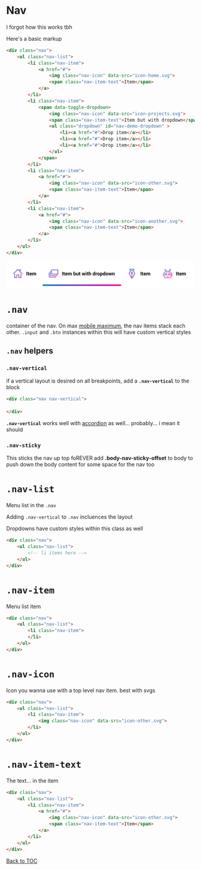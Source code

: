 # Nav


I forgot how this works tbh

Here's a basic markup

```html
<div class="nav">
	<ul class="nav-list">
		<li class="nav-item">
			<a href="#">
				<img class="nav-icon" data-src="icon-home.svg">
				<span class="nav-item-text">Item</span>
			</a>
		</li>
		<li class="nav-item">
			<span data-toggle-dropdown>
				<img class="nav-icon" data-src="icon-projects.svg">
				<span class="nav-item-text">Item but with dropdown</span>
				<ul class="dropdown" id="nav-demo-dropdown" >
					<li><a href="#">Drop item</a></li>
					<li><a href="#">Drop item</a></li>
					<li><a href="#">Drop item</a></li>
				</ul>
			</span>
		</li>
		<li class="nav-item">
			<a href="#">
				<img class="nav-icon" data-src="icon-other.svg">
				<span class="nav-item-text">Item</span>
			</a>
		</li>
		<li class="nav-item">
			<a href="#">
				<img class="nav-icon" data-src="icon-another.svg">
				<span class="nav-item-text">Item</span>
			</a>
		</li>
	</ul>
</div>
```


![](../../images/nav-horizontal.png)



# **`.nav`**

container of the nav. On max [mobile maximum](../scaffolding/breakpoint.md#mobile-split), the nav items stack each other. `.input` and `.btn` instances within this will have custom vertical styles

## `.nav` helpers

### **`.nav-vertical`**

if a vertical layout is desired on all breakpoints, add a **`.nav-vertical`** to the block


```html
<div class="nav nav-vertical">
	
</div>
```

**`.nav-vertical`** works well with [accordion](../components/accordion.md) as well... probably... i mean it should

### **`.nav-sticky`**

This sticks the nav up top foREVER
add **.body-nav-sticky-offset** to body to push down the body content for some space for the nav too


# **`.nav-list`**

Menu list in the `.nav`

Adding `.nav-vertical` to `.nav` incluences the layout

Dropdowns have custom styles within this class as well


```html
<div class="nav">
	<ul class="nav-list">
		<!-- li items here -->
	</ul>
</div>
```


# **`.nav-item`**

Menu list item


```html
<div class="nav">
	<ul class="nav-list">
		<li class="nav-item">
		</li>
	</ul>
</div>
```


# **`.nav-icon`**

Icon you wanna use with a top level nav item. best with svgs


```html
<div class="nav">
	<ul class="nav-list">
		<li class="nav-item">
			<img class="nav-icon" data-src="icon-other.svg">
		</li>
	</ul>
</div>
```


# **`.nav-item-text`**

The text... in the item

```html
<div class="nav">
	<ul class="nav-list">
		<li class="nav-item">
			<a href="#">
				<img class="nav-icon" data-src="icon-other.svg">
				<span class="nav-item-text">Item</span>
			</a>
		</li>
	</ul>
</div>
```

[Back to TOC](../../../readme.md)
